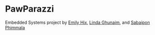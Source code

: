 # PawParazzi
Embedded Systems project by [Emily Hix](https://github.com/emilyhix), [Linda Ghunaim](https://github.com/lindgh), and [Sabaipon Phimmala](https://github.com/bphimmala)

